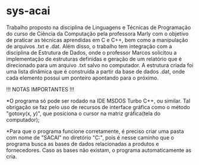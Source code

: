 # sys-acai

  Trabalho proposto na disciplina de Linguagens e Técnicas de Programação do curso de Ciência da Computação pela professora Marly com o objetivo de praticar as técnicas aprendidas em C e C++, bem como a manipulação de arquivos .txt e .dat. 
  Além disso, o trabalho tem integração com a disciplina de Estrutura de Dados, onde o professor Marcos solicitou a implementação de estruturas definidas e geração de um relatório que é direcionado para um arquivo .txt salvo no computador. A estrutura criada foi uma lista dinâmica que é construída a partir da base de dados .dat, onde cada elemento possui um ponteiro apontando para o próximo. 
  

!!! NOTAS IMPORTANTES !!!

*O programa só pode ser rodado na IDE MSDOS Turbo C++, ou similar. Tal obrigação se faz pelo uso de recursos de interface gráfica como o método "gotoxy(x, y)", que posiciona o cursor na matriz gráfica(tela do computador);
  
*Para que o programa funcione corretamente, é preciso criar uma pasta com nome de "SACAI" no diretório "C:", pois é nesse caminho que o programa busca as bases de dados relacionadas a produtos e fornecedores. Caso as bases não existam, o programa automaticamente as cria.
